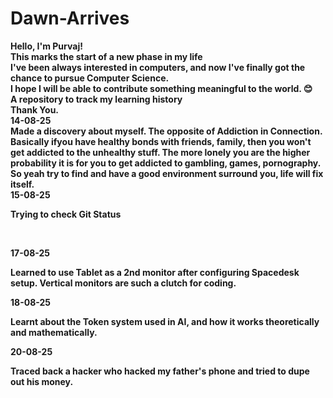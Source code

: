 # Dawn-Arrives
<b>Hello, I'm Purvaj!<b> <br>This marks the start of a new phase in my life <br> 
I've been always interested in computers, and now I've finally got the chance to pursue Computer Science. <br> 
I hope I will be able to contribute something meaningful to the world. 😊<br>
A repository to track my learning history <br>
Thank You.
<br>
14-08-25<br>
Made a discovery about myself. The opposite of Addiction in Connection.<br>
Basically ifyou have healthy bonds with friends, family, then you won't get addicted to the unhealthy stuff. The more lonely you are the higher probability it is for you to get addicted to gambling, games, pornography.<br>
So yeah try to find and have a good environment surround you, life will fix itself.
<br>
15-08-25<br>

Trying to check Git Status 

<br>

17-08-25 <br>

Learned to use Tablet as a 2nd monitor after configuring Spacedesk setup. Vertical monitors are such a clutch for coding.<br>

18-08-25<br>

Learnt about the Token system used in AI, and how it works theoretically and mathematically. <br>

20-08-25<br>

Traced back a hacker who hacked my father's phone and tried to dupe out his money.
